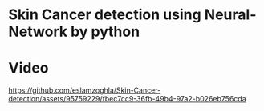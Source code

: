 # Skin Cancer detection using Neural-Network by python

# Video 
https://github.com/eslamzoghla/Skin-Cancer-detection/assets/95759229/fbec7cc9-36fb-49b4-97a2-b026eb756cda

